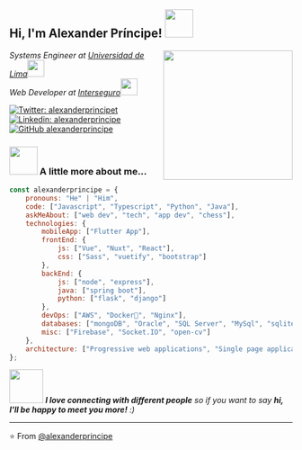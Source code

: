 <h2> Hi, I'm Alexander Príncipe! <img src="https://media.giphy.com/media/3o7TKMt1VVNkHV2PaE/giphy.gif" width="50"></h2>
<img align='right' src="https://media.giphy.com/media/11ZSwQNWba4YF2/giphy.gif" width="230">
<p><em>Systems Engineer at <a href="https://www.ulima.edu.pe/">Universidad de Lima</a><img src="https://media.giphy.com/media/fYSnHlufseco8Fh93Z/giphy.gif" width="30"></br>Web Developer at <a href="https://www.interseguro.pe">Interseguro</a><img src="https://media.giphy.com/media/WUlplcMpOCEmTGBtBW/giphy.gif" width="30"> 
</em></p>

[![Twitter: alexanderprincipet](https://img.shields.io/twitter/follow/alexprincipet?style=social)](https://twitter.com/alexprincipet)
[![Linkedin: alexanderprincipe](https://img.shields.io/badge/-alexanderprincipetolentino-blue?style=flat-square&logo=Linkedin&logoColor=white&link=https://www.linkedin.com/in/thaianebraga/)](https://www.linkedin.com/in/alexander-principe-tolentino-147714127/)
[![GitHub alexanderprincipe](https://img.shields.io/github/followers/alexanderprincipe?label=follow&style=social)](https://github.com/alexanderprincipe)


### <img src="https://media.giphy.com/media/26n7b7PjSOZJwVCmY/giphy.gif" width="50"> A little more about me...  

```javascript
const alexanderprincipe = {
    pronouns: "He" | "Him",
    code: ["Javascript", "Typescript", "Python", "Java"],
    askMeAbout: ["web dev", "tech", "app dev", "chess"],
    technologies: {
        mobileApp: ["Flutter App"],
        frontEnd: {
            js: ["Vue", "Nuxt", "React"],
            css: ["Sass", "vuetify", "bootstrap"]
        },
        backEnd: {
            js: ["node", "express"],
            java: ["spring boot"],
            python: ["flask", "django"]
        },
        devOps: ["AWS", "Docker🐳", "Nginx"],
        databases: ["mongoDB", "Oracle", "SQL Server", "MySql", "sqlite"],
        misc: ["Firebase", "Socket.IO", "open-cv"]
    },
    architecture: ["Progressive web applications", "Single page applications"],
};
```

<img src="https://media.giphy.com/media/3o85xjSETVG3OpPyx2/giphy.gif" width="60"> <em><b>I love connecting with different people</b> so if you want to say <b>hi, I'll be happy to meet you more!</b> :)</em>

---

⭐️ From [@alexanderprincipe](https://github.com/alexanderprincipe)
